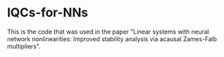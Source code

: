 # IQCs-for-NNs
This is the code that was used in the paper "Linear systems with neural network nonlinearities: Improved stability analysis via acausal Zames-Falb multipliers".
